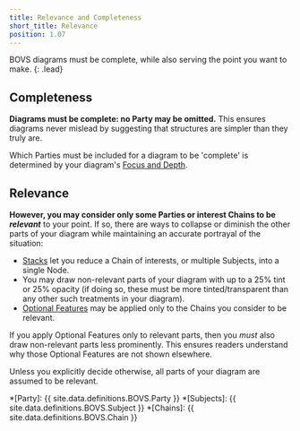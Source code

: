 ```yaml
---
title: Relevance and Completeness
short_title: Relevance
position: 1.07
---
```


BOVS diagrams must be complete, while also serving the point you want to make.
{: .lead}


## Completeness

**Diagrams must be complete: no Party may be omitted.** This ensures diagrams never mislead by suggesting that structures are simpler than they truly are.

Which Parties must be included for a diagram to be 'complete' is determined by your diagram's [Focus and Depth](/visualisation/core/focus-depth).


## Relevance

**However, you may consider only some Parties or interest Chains to be *relevant*** to your point. If so, there are ways to collapse or diminish the other parts of your diagram while maintaining an accurate portrayal of the situation:

* [Stacks](/visualisation/core/stacks) let you reduce a Chain of interests, or multiple Subjects, into a single Node.
* You may draw non-relevant parts of your diagram with up to a 25% tint or 25% opacity (if doing so, these must be more tinted/transparent than any other such treatments in your diagram).
* [Optional Features](/visualisation/optional) may be applied only to the Chains you consider to be relevant.

If you apply Optional Features only to relevant parts, then you *must* also draw non-relevant parts less prominently. This ensures readers understand why those Optional Features are not shown elsewhere.

Unless you explicitly decide otherwise, all parts of your diagram are assumed to be relevant.


*[Party]: {{ site.data.definitions.BOVS.Party }}
*[Subjects]: {{ site.data.definitions.BOVS.Subject }}
*[Chains]: {{ site.data.definitions.BOVS.Chain }}
